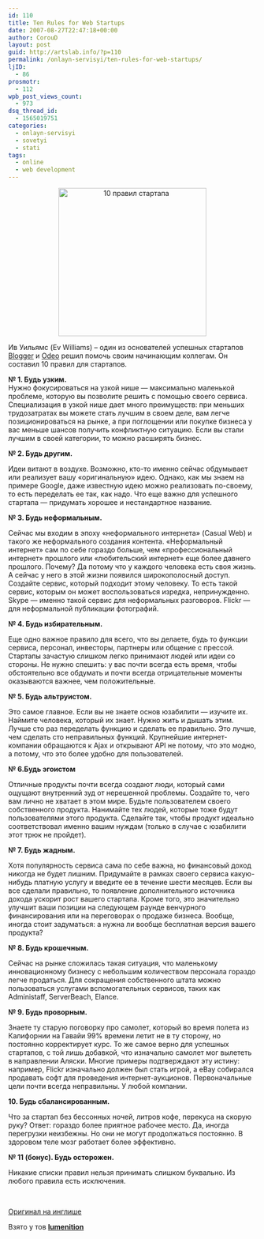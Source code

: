 ```yaml
---
id: 110
title: Ten Rules for Web Startups
date: 2007-08-27T22:47:18+00:00
author: CorouD
layout: post
guid: http://artslab.info/?p=110
permalink: /onlayn-servisyi/ten-rules-for-web-startups/
ljID:
  - 86
prosmotr:
  - 112
wpb_post_views_count:
  - 973
dsq_thread_id:
  - 1565019751
categories:
  - onlayn-servisyi
  - sovetyi
  - stati
tags:
  - online
  - web development
---
```

<p align="center">
  <a href="http://googledrive.com/host/0B9lHVSSSdxdxd0hjdUdmRzY3Tjg/pravila_dlya_uspeshnogo_startupa.jpg"><img src="http://googledrive.com/host/0B9lHVSSSdxdxd0hjdUdmRzY3Tjg/pravila_dlya_uspeshnogo_startupa-300x300.jpg" alt="10 правил стартапа" title="pravila_dlya_uspeshnogo_startupa" width="300" height="300" class="alignnone size-medium wp-image-808" /></a>
</p>

<p align="left">
  Ив Уильямс (Ev Williams) &#8211; один из основателей успешных стартапов <a href="https://www.blogger.com/start" target="_blank"></a><a href="https://www.blogger.com/start" target="_blank">Blogger</a> и <a href="http://odeo.com/" target="_blank">Odeo</a> решил помочь своим начинающим коллегам. Он составил 10 правил для стартапов.
</p>

<p align="left">
  <!--more-->
</p>

<p align="left">
  <strong>№ 1. Будь узким.</strong><br /> Нужно фокусироваться на узкой нише — максимально маленькой проблеме, которую вы позволите решить с помощью своего сервиса. Специализация в узкой нише дает много преимуществ: при меньших трудозатратах вы можете стать лучшим в своем деле, вам легче позиционироваться на рынке, а при поглощении или покупке бизнеса у вас меньше шансов получить конфликтную ситуацию. Если вы стали лучшим в своей категории, то можно расширять бизнес.
</p>

**№ 2. Будь другим.**

Идеи витают в воздухе. Возможно, кто-то именно сейчас обдумывает или реализует вашу «оригинальную» идею. Однако, как мы знаем на примере Google, даже известную идею можно реализовать по-своему, то есть переделать ее так, как надо. Что еще важно для успешного стартапа — придумать хорошее и нестандартное название.

**№ 3. Будь неформальным.**

Сейчас мы входим в эпоху «неформального интернета» (Casual Web) и такого же неформального создания контента. «Неформальный интернет» сам по себе гораздо больше, чем «профессиональный интернет» прошлого или «любительский интернет» еще более давнего прошлого. Почему? Да потому что у каждого человека есть своя жизнь. А сейчас у него в этой жизни появился широкополосный доступ. Создайте сервис, который подходит этому человеку. То есть такой сервис, которым он может воспользоваться изредка, непринужденно. Skype — именно такой сервис для неформальных разговоров. Flickr — для неформальной публикации фотографий.

**№ 4. Будь избирательным.**

Еще одно важное правило для всего, что вы делаете, будь то функции сервиса, персонал, инвесторы, партнеры или общение с прессой. Стартапы зачастую слишком легко принимают людей или идеи со стороны. Не нужно спешить: у вас почти всегда есть время, чтобы обстоятельно все обдумать и почти всегда отрицательные моменты оказываются важнее, чем положительные.

**№ 5. Будь альтруистом.**

Это самое главное. Если вы не знаете основ юзабилити — изучите их. Наймите человека, который их знает. Нужно жить и дышать этим. Лучше сто раз переделать функцию и сделать ее правильно. Это лучше, чем сделать сто неправильных функций. Крупнейшие интернет-компании обращаются к Ajax и открывают API не потому, что это модно, а потому, что это более удобно для пользователей.

**№ 6.Будь эгоистом**

Отличные продукты почти всегда создают люди, который сами ощущают внутренний зуд от нерешенной проблемы. Создайте то, чего вам лично не хватает в этом мире. Будьте пользователем своего собственного продукта. Нанимайте тех людей, которые тоже будут пользователями этого продукта. Сделайте так, чтобы продукт идеально соответствовал именно вашим нуждам (только в случае с юзабилити этот трюк не пройдет).

**№ 7. Будь жадным.**

Хотя популярность сервиса сама по себе важна, но финансовый доход никогда не будет лишним. Придумайте в рамках своего сервиса какую-нибудь платную услугу и введите ее в течение шести месяцев. Если вы все сделали правильно, то появление дополнительного источника дохода ускорит рост вашего стартапа. Кроме того, это значительно улучшит ваши позиции на следующем раунде венчурного финансирования или на переговорах о продаже бизнеса. Вообще, иногда стоит задуматься: а нужна ли вообще бесплатная версия вашего продукта?

**№ 8. Будь крошечным.**

Сейчас на рынке сложилась такая ситуация, что маленькому инновационному бизнесу с небольшим количеством персонала гораздо легче продаться. Для сокращения собственного штата можно пользоваться услугами вспомогательных сервисов, таких как Administaff, ServerBeach, Elance.

**№ 9. Будь проворным.**

Знаете ту старую поговорку про самолет, который во время полета из Калифорнии на Гавайи 99% времени летит не в ту сторону, но постоянно корректирует курс. То же самое верно для успешных стартапов, с той лишь добавкой, что изначально самолет мог вылететь в направлении Аляски. Многие примеры подтверждают эту истину: например, Flickr изначально должен был стать игрой, а eBay собирался продавать софт для проведения интернет-аукционов. Первоначальные цели почти всегда неправильны. У любой компании.

**10. Будь сбалансированным.**

Что за стартап без бессонных ночей, литров кофе, перекуса на скорую руку? Ответ: гораздо более приятное рабочее место. Да, иногда перегрузки неизбежны. Но они не могут продолжаться постоянно. В здоровом теле мозг работает более эффективно.

**№ 11 (бонус). Будь осторожен.**

Никакие списки правил нельзя принимать слишком буквально. Из любого правила есть исключения.

<p align="left">
  &nbsp;
</p>

<p align="left">
  <a href="http://evhead.com/2005/11/ten-rules-for-web-startups.asp" target="_blank">Оригинал на инглише</a>
</p>

<p align="left">
  Взято у тов <strong><a href="http://lumenition.livejournal.com/" rel="external">lumenition</a> </strong>
</p>